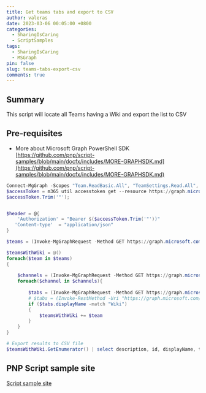 ```yaml
---
title: Get teams tabs and export to CSV
author: valeras
date: 2023-03-06 00:05:00 +0800
categories:
  - SharingIsCaring
  - ScriptSamples
tags:
  - SharingIsCaring
  - MSGraph
pin: false
slug: teams-tabs-export-csv
comments: true
---
```


## Summary

This script will locate all Teams having a Wiki and export the list to CSV

## Pre-requisites

-  More about Microsoft Graph PowerShell SDK [https://github.com/pnp/script-samples/blob/main/docfx/includes/MORE-GRAPHSDK.md](https://github.com/pnp/script-samples/blob/main/docfx/includes/MORE-GRAPHSDK.md)


```powershell
Connect-MgGraph -Scopes "Team.ReadBasic.All", "TeamSettings.Read.All", "TeamSettings.ReadWrite.All", "User.Read.All", "Directory.Read.All", "User.ReadWrite.All", "Directory.ReadWrite.All", "Channel.ReadBasic.All", "TeamsTab.Read.All"
$accessToken = m365 util accesstoken get --resource https://graph.microsoft.com --new
$accessToken.Trim('"');


$header = @{
    'Authorization' = "Bearer $($accessToken.Trim('"'))"
   'Content-type'  = "application/json"
}

$teams = (Invoke-MgGraphRequest -Method GET https://graph.microsoft.com/v1.0/me/joinedTeams -Headers $header).value

$teamsWithWiki = @()
foreach($team in $teams)
{
    
    $channels = (Invoke-MgGraphRequest -Method GET https://graph.microsoft.com/v1.0/teams/$($team.id)/channels -Headers $header).value
    foreach($channel in $channels){
        
        $tabs = (Invoke-MgGraphRequest -Method GET https://graph.microsoft.com/v1.0/teams/$($team.id)/channels/$($channel.id)/tabs -Headers $header).value
        # $tabs = (Invoke-RestMethod -Uri "https://graph.microsoft.com/v1.0/teams/$($team.id)/channels/$($channel)/tabs" -Headers $header).value
        if ($tabs.displayName -match "Wiki")
        {
            $teamsWithWiki += $team
        }
    }
}

# Export results to CSV file
$teamsWithWiki.GetEnumerator() | select description, id, displayName, tenatId  | Export-Csv -Path "teams_with_wiki.csv" -NoTypeInformation


```

## PNP Script sample site

[Script sample site](https://pnp.github.io/script-samples/graph-get-teams-tabs-export-to-csv/README.html?tabs=graphps)

